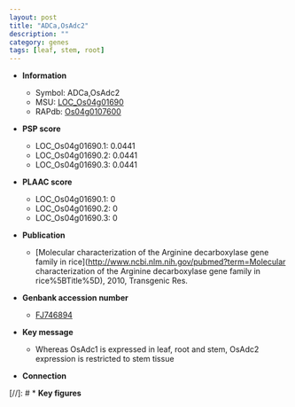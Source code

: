 ```yaml
---
layout: post
title: "ADCa,OsAdc2"
description: ""
category: genes
tags: [leaf, stem, root]
---
```


* **Information**  
    + Symbol: ADCa,OsAdc2  
    + MSU: [LOC_Os04g01690](http://rice.plantbiology.msu.edu/cgi-bin/ORF_infopage.cgi?orf=LOC_Os04g01690)  
    + RAPdb: [Os04g0107600](http://rapdb.dna.affrc.go.jp/viewer/gbrowse_details/irgsp1?name=Os04g0107600)  

* **PSP score** 
    + LOC_Os04g01690.1: 0.0441 
    + LOC_Os04g01690.2: 0.0441 
    + LOC_Os04g01690.3: 0.0441 

* **PLAAC score**  
    + LOC_Os04g01690.1: 0 
    + LOC_Os04g01690.2: 0 
    + LOC_Os04g01690.3: 0 

* **Publication**  
    + [Molecular characterization of the Arginine decarboxylase gene family in rice](http://www.ncbi.nlm.nih.gov/pubmed?term=Molecular characterization of the Arginine decarboxylase gene family in rice%5BTitle%5D), 2010, Transgenic Res.

* **Genbank accession number**  
    + [FJ746894](http://www.ncbi.nlm.nih.gov/nuccore/FJ746894)

* **Key message**  
    + Whereas OsAdc1 is expressed in leaf, root and stem, OsAdc2 expression is restricted to stem tissue

* **Connection**  

[//]: # * **Key figures**  


